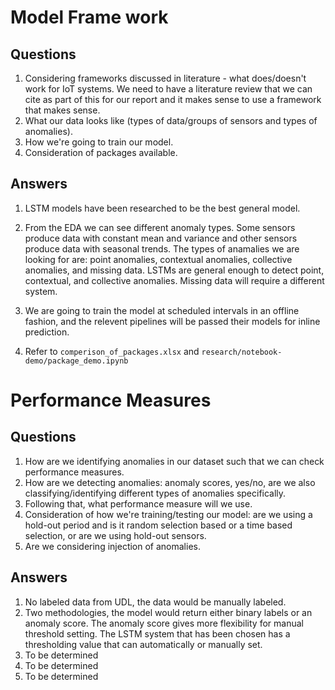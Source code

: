 
# Model Frame work

## Questions

1. Considering frameworks discussed in literature - what does/doesn't work for IoT systems. We need to have a literature review that we can cite as part of this for our report and it makes sense to use a framework that makes sense.
2. What our data looks like (types of data/groups of sensors and types of anomalies).
3. How we're going to train our model.
4. Consideration of packages available.

## Answers

1. LSTM models have been researched to be the best general model.

2. From the EDA we can see different anomaly types. Some sensors produce data with constant mean and variance and other sensors produce data with seasonal trends. The types of anamalies we are looking for are: point anomalies, contextual anomalies, collective anomalies, and missing data. LSTMs are general enough to detect point, contextual, and collective anomalies. Missing data will require a different system.

3. We are going to train the model at scheduled intervals in an offline fashion, and the relevent pipelines will be passed their models for inline prediction.

4. Refer to `comperison_of_packages.xlsx` and `research/notebook-demo/package_demo.ipynb`

# Performance Measures

## Questions

1. How are we identifying anomalies in our dataset such that we can check performance measures.
2. How are we detecting anomalies: anomaly scores, yes/no, are we also classifying/identifying different types of anomalies specifically.
3. Following that, what performance measure will we use.
4. Consideration of how we're training/testing our model: are we using a hold-out period and is it random selection based or a time based selection, or are we using hold-out sensors.
5. Are we considering injection of anomalies.

## Answers

1. No labeled data from UDL, the data would be manually labeled.
2. Two methodologies, the model would return either binary labels or an anomaly score. The anomaly score gives more flexibility for manual threshold setting. The LSTM system that has been chosen has a thresholding value that can automatically or manually set.
3. To be determined
4. To be determined
5. To be determined
